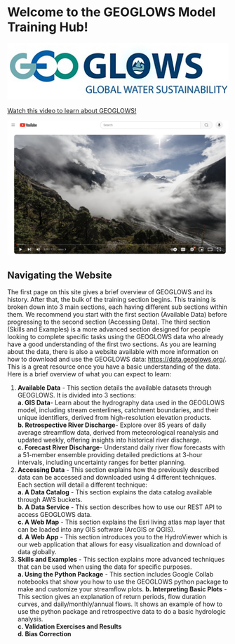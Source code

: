 # Welcome to the GEOGLOWS Model Training Hub!
![image](image3.png)

[Watch this video to learn about GEOGLOWS!](https://youtu.be/v8FhgV4cBnI)

![image](img10.png)


## Navigating the Website

The first page on this site gives a brief overview of GEOGLOWS and its history. After that, the bulk of the training section begins. This training is broken down into 3 main sections, each having different sub sections within them. We recommend you start with the first section (Available Data) before progressing to the second section (Accessing Data). The third section (Skills and Examples) is a more advanced section designed for people looking to complete specific tasks using the GEOGLOWS data who already have a good understanding of the first two sections. As you are learning about the data, there is also a website available with more information on how to download and use the GEOGLOWS data: https://data.geoglows.org/. This is a great resource once you have a basic understanding of the data. Here is a brief overview of what you can expect to learn:  
1. **Available Data** - This section details the available datasets through GEOGLOWS. It is divided into 3 sections:  
        **a. GIS Data**- Learn about the hydrography data used in the GEOGLOWS model, including stream centerlines, catchment boundaries, and their unique identifiers, derived from high-resolution elevation products.  
        **b. Retrospective River Discharge**- Explore over 85 years of daily average streamflow data, derived from meteorological reanalysis and updated weekly, offering insights into historical river discharge.  
        **c. Forecast River Discharge**- Understand daily river flow forecasts with a 51-member ensemble providing detailed predictions at 3-hour intervals, including uncertainty ranges for better planning.
2. **Accessing Data** - This section explains how the previously described data can be accessed and downloaded using 4 different techniques. Each section will detail a different technique:  
        **a. A Data Catalog** - This section explains the data catalog available through AWS buckets.   
        **b. A Data Service** - This section describes how to use our REST API to access GEOGLOWS data.  
        **c. A Web Map**  - This section explains the Esri living atlas map layer that can be loaded into any GIS software (ArcGIS or QGIS).  
        **d. A Web App** - This section introduces you to the HydroViewer which is our web application that allows for easy visualization and download of data globally.  
3. **Skills and Examples** - This section explains more advanced techniques that can be used when using the data for specific purposes.  
        **a. Using the Python Package** - This section includes Google Collab notebooks that show you how to use the GEOGLOWS python package to make and customize your streamflow plots.
        **b. Interpreting Basic Plots** - This section gives an explanation of return periods, flow duration curves, and daily/monthly/annual flows. It shows an example of how to use the python package and retrospective data to do a basic hydrologic analysis.  
        **c. Validation Exercises and Results**  
        **d. Bias Correction**  


